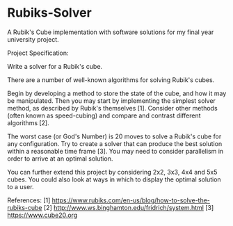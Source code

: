 # Rubiks-Solver
A Rubik's Cube implementation with software solutions for my final year university project.

Project Specification:

Write a solver for a Rubik's cube.

There are a number of well-known algorithms for solving Rubik's cubes.

Begin by developing a method to store the state of the cube, and how it may be manipulated. Then you may start by implementing the simplest solver method, as described by Rubik's themselves [1]. Consider other methods (often known as speed-cubing) and compare and contrast different algorithms [2].

The worst case (or God's Number) is 20 moves to solve a Rubik's cube for any configuration. Try to create a solver that can produce the best solution within a reasonable time frame [3]. You may need to consider parallelism in order to arrive at an optimal solution.

You can further extend this project by considering 2x2, 3x3, 4x4 and 5x5 cubes. You could also look at ways in which to display the optimal solution to a user.

References: [1] https://www.rubiks.com/en-us/blog/how-to-solve-the-rubiks-cube [2] http://www.ws.binghamton.edu/fridrich/system.html [3] https://www.cube20.org
